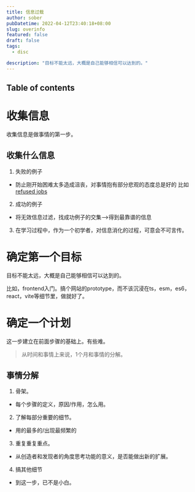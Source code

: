 ```yaml
---
title: 信息过载
author: sober
pubDatetime: 2022-04-12T23:40:18+08:00
slug: overinfo
featured: false
draft: false
tags:
  - disc

description: "目标不能太远，大概是自己能够相信可以达到的。"
---
```


## Table of contents

# 收集信息

收集信息是做事情的第一步。

## 收集什么信息

1. 失败的例子

- 防止刚开始困难太多造成沮丧，对事情抱有部分悲观的态度总是好的
  比如 [refused jobs](https://news.ycombinator.com/item?id=26544739)

2. 成功的例子

- 将无效信息过滤，找成功例子的交集-->得到最靠谱的信息

3. 在学习过程中，作为一个初学者，对信息消化的过程，可意会不可言传。

# 确定第一个目标

目标不能太远，大概是自己能够相信可以达到的。

比如，frontend入门。搞个网站的prototype，而不该沉浸在ts，esm，es6，react，vite等细节里，做就好了。

# 确定一个计划

这一步建立在前面步骤的基础上。有些难。

> 从时间和事情上来说，1个月和事情的分解。

## 事情分解

1. 骨架。

- 每个步骤的定义，原因/作用，怎么用。

2. 了解每部分重要的细节。

- 用的最多的/出现最频繁的

3. 重复重复重点。

- 从创造者和发现者的角度思考功能的意义，是否能做出新的扩展。

4. 搞其他细节

- 到这一步，已不是小白。
